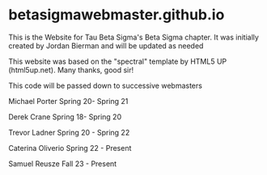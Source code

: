 # betasigmawebmaster.github.io

This is the Website for Tau Beta Sigma's Beta Sigma chapter.
It was initially created by Jordan Bierman and will be updated as needed

This website was based on the "spectral" template by HTML5 UP (html5up.net). Many thanks, good sir!

This code will be passed down to successive webmasters

Michael Porter Spring 20- Spring 21

Derek Crane Spring 18- Spring 20

Trevor Ladner Spring 20 - Spring 22

Caterina Oliverio Spring 22 - Present

Samuel Reusze Fall 23 - Present
